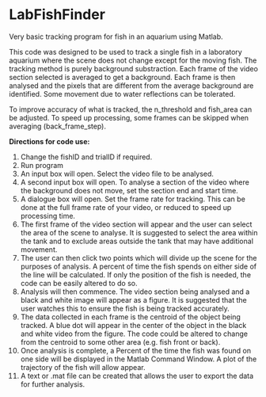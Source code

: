 # LabFishFinder
Very basic tracking program for fish in an aquarium using Matlab. 

This code was designed to be used to track a single fish in a laboratory aquarium where the scene does not change except for the moving fish. The tracking method is purely background substraction. Each frame of the video section selected is averaged to get a background. Each frame is then analysed and the pixels that are different from the average background are identified. Some movement due to water reflections can be tolerated.

To improve accuracy of what is tracked, the n_threshold and fish_area can be adjusted.
To speed up processing, some frames can be skipped when averaging (back_frame_step).

**Directions for code use:**
1. Change the fishID and trialID if required.
2. Run program
3. An input box will open. Select the video file to be analysed.
4. A second input box will open. To analyse a section of the video where the background does not move, set the section end and start time.
5. A dialogue box will open. Set the frame rate for tracking. This can be done at the full frame rate of your video, or reduced to speed up processing time.
6. The first frame of the video section will appear and the user can select the area of the scene to analyse. It is suggested to select the area within the tank and to exclude areas outside the tank that may have additional movement.
7. The user can then click two points which will divide up the scene for the purposes of analysis. A percent of time the fish spends on either side of the line will be calculated. If only the position of the fish is needed, the code can be easily altered to do so.
8. Analysis will then commence. The video section being analysed and a black and white image will appear as a figure. It is suggested that the user watches this to ensure the fish is being tracked accurately.
9. The data collected in each frame is the centroid of the object being tracked. A blue dot will appear in the center of the object in the black and white video from the figure. The code could be altered to change from the centroid to some other area (e.g. fish front or back). 
10. Once analysis is complete, a Percent of the time the fish was found on one side will be displayed in the Matlab Command Window. A plot of the trajectory of the fish will allow appear. 
11. A text or .mat file can be created that allows the user to export the data for further analysis. 
